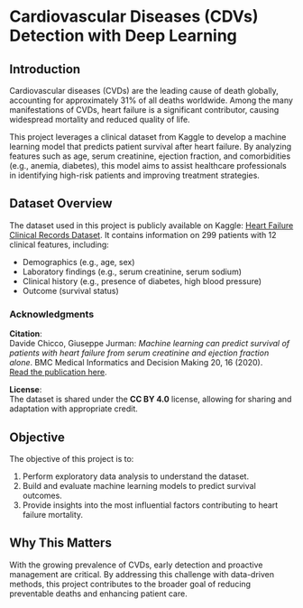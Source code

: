 # Cardiovascular Diseases (CDVs) Detection with Deep Learning

## Introduction

Cardiovascular diseases (CVDs) are the leading cause of death globally, accounting for approximately 31% of all deaths worldwide. Among the many manifestations of CVDs, heart failure is a significant contributor, causing widespread mortality and reduced quality of life.

This project leverages a clinical dataset from Kaggle to develop a machine learning model that predicts patient survival after heart failure. By analyzing features such as age, serum creatinine, ejection fraction, and comorbidities (e.g., anemia, diabetes), this model aims to assist healthcare professionals in identifying high-risk patients and improving treatment strategies.

## Dataset Overview

The dataset used in this project is publicly available on Kaggle: [Heart Failure Clinical Records Dataset](https://www.kaggle.com/datasets/andrewmvd/heart-failure-clinical-data). It contains information on 299 patients with 12 clinical features, including:
- Demographics (e.g., age, sex)
- Laboratory findings (e.g., serum creatinine, serum sodium)
- Clinical history (e.g., presence of diabetes, high blood pressure)
- Outcome (survival status)

### Acknowledgments

**Citation**:  
Davide Chicco, Giuseppe Jurman: *Machine learning can predict survival of patients with heart failure from serum creatinine and ejection fraction alone*. BMC Medical Informatics and Decision Making 20, 16 (2020).  
[Read the publication here](https://bmcmedinformdecismak.biomedcentral.com/articles/10.1186/s12911-020-1023-5).

**License**:  
The dataset is shared under the **CC BY 4.0** license, allowing for sharing and adaptation with appropriate credit.

## Objective

The objective of this project is to:
1. Perform exploratory data analysis to understand the dataset.
2. Build and evaluate machine learning models to predict survival outcomes.
3. Provide insights into the most influential factors contributing to heart failure mortality.

## Why This Matters

With the growing prevalence of CVDs, early detection and proactive management are critical. By addressing this challenge with data-driven methods, this project contributes to the broader goal of reducing preventable deaths and enhancing patient care.